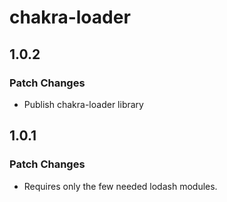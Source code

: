 # chakra-loader

## 1.0.2

### Patch Changes

- Publish chakra-loader library

## 1.0.1

### Patch Changes

- Requires only the few needed lodash modules.
